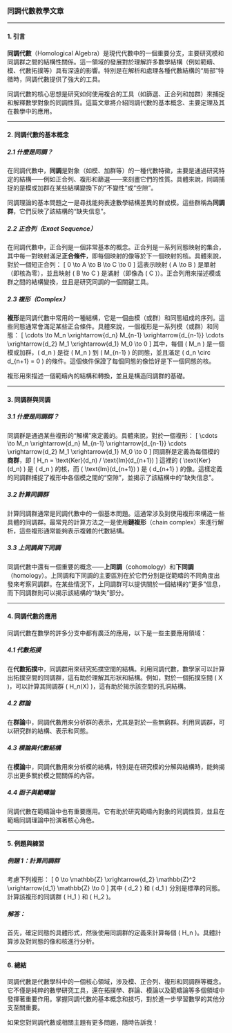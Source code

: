 ### 同調代數教學文章

---

#### 1. 引言

**同調代數**（Homological Algebra）是現代代數中的一個重要分支，主要研究模和同調群之間的結構性關係。這一領域的發展對於理解許多數學結構（例如範疇、模、代數拓撲等）具有深遠的影響。特別是在解析和處理各種代數結構的“局部”特徵時，同調代數提供了強大的工具。

同調代數的核心思想是研究如何使用複合的工具（如篩選、正合列和加群）來捕捉和解釋數學對象的同調性質。這篇文章將介紹同調代數的基本概念、主要定理及其在數學中的應用。

---

#### 2. 同調代數的基本概念

##### 2.1 什麼是同調？

在同調代數中，**同調**是對象（如模、加群等）的一種代數特徵，主要是通過研究特定的結構——例如正合列、複形和篩選——來刻畫它們的性質。具體來說，同調捕捉的是模或加群在某些結構變換下的“不變性”或“空隙”。

同調理論的基本問題之一是尋找能夠表達數學結構差異的群或模。這些群稱為**同調群**，它們反映了該結構的“缺失信息”。

##### 2.2 正合列（Exact Sequence）

在同調代數中，正合列是一個非常基本的概念。正合列是一系列同態映射的集合，其中每一對映射滿足**正合條件**，即每個映射的像等於下一個映射的核。具體來說，對於一個短正合列：
\[
0 \to A \to B \to C \to 0
\]
這表示映射 \( A \to B \) 是單射（即核為零），並且映射 \( B \to C \) 是滿射（即像為 \( C \)）。正合列用來描述模或群之間的結構變換，並且是研究同調的一個關鍵工具。

##### 2.3 複形（Complex）

**複形**是同調代數中常用的一種結構，它是一個由模（或群）和同態組成的序列。這些同態通常會滿足某些正合條件。具體來說，一個複形是一系列模（或群）和同態：
\[
\cdots \to M_n \xrightarrow{d_n} M_{n-1} \xrightarrow{d_{n-1}} \cdots \xrightarrow{d_2} M_1 \xrightarrow{d_1} M_0 \to 0
\]
其中，每個 \( M_n \) 是一個模或加群，\( d_n \) 是從 \( M_n \) 到 \( M_{n-1} \) 的同態，並且滿足 \( d_n \circ d_{n+1} = 0 \) 的條件。這個條件保證了每個同態的像恰好是下一個同態的核。

複形用來描述一個範疇內的結構和轉換，並且是構造同調群的基礎。

---

#### 3. 同調群與同調

##### 3.1 什麼是同調群？

同調群是通過某些複形的“解構”來定義的。具體來說，對於一個複形：
\[
\cdots \to M_n \xrightarrow{d_n} M_{n-1} \xrightarrow{d_{n-1}} \cdots \xrightarrow{d_2} M_1 \xrightarrow{d_1} M_0 \to 0
\]
同調群是定義為每個模的**商群**，即
\[
H_n = \text{Ker}(d_n) / \text{Im}(d_{n+1})
\]
這裡的 \( \text{Ker}(d_n) \) 是 \( d_n \) 的核，而 \( \text{Im}(d_{n+1}) \) 是 \( d_{n+1} \) 的像。這樣定義的同調群捕捉了複形中各個模之間的“空隙”，並揭示了該結構中的“缺失信息”。

##### 3.2 計算同調群

計算同調群通常是同調代數中的一個基本問題。這通常涉及到使用複形來構造一些具體的同調群。最常見的計算方法之一是使用**鏈複形**（chain complex）來進行解析，這些複形通常能夠表示複雜的代數結構。

##### 3.3 上同調與下同調

同調代數中還有一個重要的概念——**上同調**（cohomology）和**下同調**（homology）。上同調和下同調的主要區別在於它們分別是從範疇的不同角度出發來考察同調群。在某些情況下，上同調群可以提供關於一個結構的“更多”信息，而下同調群則可以揭示該結構的“缺失”部分。

---

#### 4. 同調代數的應用

同調代數在數學的許多分支中都有廣泛的應用，以下是一些主要應用領域：

##### 4.1 代數拓撲

在**代數拓撲**中，同調群用來研究拓撲空間的結構。利用同調代數，數學家可以計算出拓撲空間的同調群，這有助於理解其形狀和結構。例如，對於一個拓撲空間 \( X \)，可以計算其同調群 \( H_n(X) \)，這有助於揭示該空間的孔洞結構。

##### 4.2 群論

在**群論**中，同調代數用來分析群的表示，尤其是對於一些無窮群。利用同調群，可以研究群的結構、表示和同態。

##### 4.3 模論與代數結構

在**模論**中，同調代數用來分析模的結構，特別是在研究模的分解與結構時，能夠揭示出更多關於模之間關係的內容。

##### 4.4 函子與範疇論

同調代數在範疇論中也有重要應用。它有助於研究範疇內對象的同調性質，並且在範疇同調理論中扮演著核心角色。

---

#### 5. 例題與練習

##### 例題 1：計算同調群

考慮下列複形：
\[
0 \to \mathbb{Z} \xrightarrow{d_2} \mathbb{Z}^2 \xrightarrow{d_1} \mathbb{Z} \to 0
\]
其中 \( d_2 \) 和 \( d_1 \) 分別是標準的同態。計算該複形的同調群 \( H_1 \) 和 \( H_2 \)。

##### 解答：

首先，確定同態的具體形式，然後使用同調群的定義來計算每個 \( H_n \)。具體計算涉及對同態的像和核進行分析。

---

#### 6. 總結

同調代數是代數學科中的一個核心領域，涉及模、正合列、複形和同調群等概念。它不僅是純粹的數學研究工具，還在拓撲學、群論、模論以及範疇論等多個領域中發揮著重要作用。掌握同調代數的基本概念和技巧，對於進一步學習數學的其他分支至關重要。

如果您對同調代數或相關主題有更多問題，隨時告訴我！